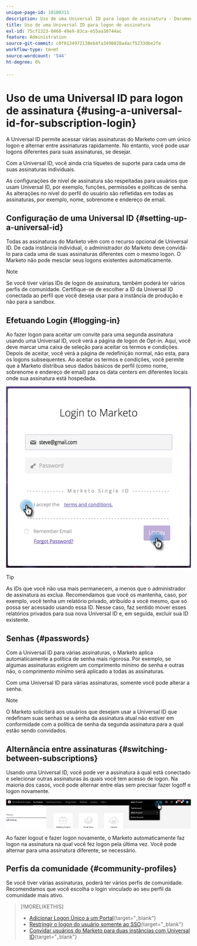 ```yaml
---
unique-page-id: 10100311
description: Uso de uma Universal ID para logon de assinatura - Documentação do Marketo - Documentação do produto
title: Uso de uma Universal ID para logon de assinatura
exl-id: 75cf1323-0468-49e9-83ca-e55aa30744ac
feature: Administration
source-git-commit: c0f0134972138eb4fa3498028a4acf5233dbe2fe
workflow-type: tm+mt
source-wordcount: '544'
ht-degree: 0%

---
```


# Uso de uma Universal ID para logon de assinatura {#using-a-universal-id-for-subscription-login}

A Universal ID permite acessar várias assinaturas do Marketo com um único logon e alternar entre assinaturas rapidamente. No entanto, você pode usar logons diferentes para suas assinaturas, se desejar.

Com a Universal ID, você ainda cria tíquetes de suporte para cada uma de suas assinaturas individuais.

As configurações de nível de assinatura são respeitadas para usuários que usam Universal ID, por exemplo, funções, permissões e políticas de senha. As alterações no nível do perfil do usuário são refletidas em todas as assinaturas, por exemplo, nome, sobrenome e endereço de email.

## Configuração de uma Universal ID {#setting-up-a-universal-id}

Todas as assinaturas do Marketo vêm com o recurso opcional de Universal ID. De cada instância individual, o administrador do Marketo deve convidá-lo para cada uma de suas assinaturas diferentes com o mesmo logon. O Marketo não pode mesclar seus logons existentes automaticamente.

>[!NOTE]
>
>Se você tiver várias IDs de logon de assinatura, também poderá ter vários perfis de comunidade. Certifique-se de escolher a ID da Universal ID conectada ao perfil que você deseja usar para a instância de produção e não para a sandbox.

## Efetuando Login {#logging-in}

Ao fazer logon para aceitar um convite para uma segunda assinatura usando uma Universal ID, você verá a página de logon de Opt-in. Aqui, você deve marcar uma caixa de seleção para aceitar os termos e condições. Depois de aceitar, você verá a página de redefinição normal, não esta, para os logons subsequentes. Ao aceitar os termos e condições, você permite que a Marketo distribua seus dados básicos de perfil (como nome, sobrenome e endereço de email) para os data centers em diferentes locais onde sua assinatura está hospedada.

![](assets/using-a-universal-id-for-subscription-login-1.png)

>[!TIP]
>
>As IDs que você não usa mais permanecem, a menos que o administrador de assinatura as exclua. Recomendamos que você os mantenha, caso, por exemplo, você tenha um relatório privado, atribuído a você mesmo, que só possa ser acessado usando essa ID. Nesse caso, faz sentido mover esses relatórios privados para sua nova Universal ID e, em seguida, excluir sua ID existente.

## Senhas {#passwords}

Com a Universal ID para várias assinaturas, o Marketo aplica automaticamente a política de senha mais rigorosa. Por exemplo, se algumas assinaturas exigirem um comprimento mínimo de senha e outras não, o comprimento mínimo será aplicado a todas as assinaturas.

Com uma Universal ID para várias assinaturas, somente você pode alterar a senha.

>[!NOTE]
>
>O Marketo solicitará aos usuários que desejam usar a Universal ID que redefinam suas senhas se a senha da assinatura atual não estiver em conformidade com a política de senha da segunda assinatura para a qual estão sendo convidados.

## Alternância entre assinaturas {#switching-between-subscriptions}

Usando uma Universal ID, você pode ver a assinatura à qual está conectado e selecionar outras assinaturas às quais você tem acesso de logon. Na maioria dos casos, você pode alternar entre elas sem precisar fazer logoff e logon novamente.

![](assets/using-a-universal-id-for-subscription-login-2.png)

Ao fazer logout e fazer logon novamente, o Marketo automaticamente faz logon na assinatura na qual você fez logon pela última vez. Você pode alternar para uma assinatura diferente, se necessário.

## Perfis da comunidade {#community-profiles}

Se você tiver várias assinaturas, poderá ter vários perfis de comunidade. Recomendamos que você escolha o login vinculado ao seu perfil da comunidade mais ativo.

>[!MORELIKETHIS]
>
>* [Adicionar Logon Único a um Portal](/help/marketo/product-docs/administration/additional-integrations/add-single-sign-on-to-a-portal.md){target="_blank"}
>* [Restringir o logon do usuário somente ao SSO](/help/marketo/product-docs/administration/additional-integrations/restrict-user-login-to-sso-only.md){target="_blank"}
>* [Convidar usuários do Marketo para duas instâncias com Universal ID](https://nation.marketo.com/t5/Knowledgebase/Inviting-Marketo-Users-to-Two-Instances-with-Universal-ID-UID/ta-p/251122){target="_blank"}
